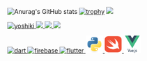 ![Anurag's GitHub stats](https://github-readme-stats.vercel.app/api?username=yoshiki20010524&show_icons=true&theme=radical)
[![trophy](https://github-profile-trophy.vercel.app/?username=yoshiki20010524&theme=onedark)](https://github.com/ryo-ma/github-profile-trophy)
![](https://github-profile-summary-cards.vercel.app/api/cards/profile-details?username=yoshiki20010524&theme=vue)
<p align="left"> 
  <a href="https://github.com/yoshiki20010524/yoshiki20010524/">
    <img src="https://komarev.com/ghpvc/?username=yoshiki" alt="yoshiki" />
  </a>
  <a href="http://twitter.com/yoshikigram">
    <img height="20" src="https://img.shields.io/twitter/follow/yoshikigram?label=Twitter&logo=twitter&style=flat" />
  </a>
  <a href="https://github.com/yoshiki20010524">
    <img height="20" src="https://img.shields.io/github/followers/yoshiki20010524?label=follow&logo=github&style=flat" />
  </a>
  <a href="http://qiita.com/naruogram">
    <img height="20" src="https://qiita-badge.apiapi.app/s/naruogram/posts.svg" />
  </a>
  <//qiita.com/naruogram">
</p>
<p align="left"> <a href="https://dart.dev" target="_blank" rel="noreferrer"> <img src="https://www.vectorlogo.zone/logos/dartlang/dartlang-icon.svg" alt="dart" width="40" height="40"/> </a> <a href="https://firebase.google.com/" target="_blank" rel="noreferrer"> <img src="https://www.vectorlogo.zone/logos/firebase/firebase-icon.svg" alt="firebase" width="40" height="40"/> </a> <a href="https://flutter.dev" target="_blank" rel="noreferrer"> <img src="https://www.vectorlogo.zone/logos/flutterio/flutterio-icon.svg" alt="flutter" width="40" height="40"/> </a> <a href="https://www.python.org" target="_blank" rel="noreferrer"> <img src="https://raw.githubusercontent.com/devicons/devicon/master/icons/python/python-original.svg" alt="python" width="40" height="40"/> </a> <a href="https://developer.apple.com/swift/" target="_blank" rel="noreferrer"> <img src="https://raw.githubusercontent.com/devicons/devicon/master/icons/swift/swift-original.svg" alt="swift" width="40" height="40"/> </a> <a href="https://vuejs.org/" target="_blank" rel="noreferrer"> <img src="https://raw.githubusercontent.com/devicons/devicon/master/icons/vuejs/vuejs-original-wordmark.svg" alt="vuejs" width="40" height="40"/> </a> </p>

<!--
**yoshiki20010524/yoshiki20010524** is a ✨ _special_ ✨ repository because its `README.md` (this file) appears on your GitHub profile.

Here are some ideas to get you started:

- 🔭 I’m currently working on ...
- 🌱 I’m currently learning ...
- 👯 I’m looking to collaborate on ...
- 🤔 I’m looking for help with ...
- 💬 Ask me about ...
- 📫 How to reach me: ...
- 😄 Pronouns: ...
- ⚡ Fun fact: ...
-->
